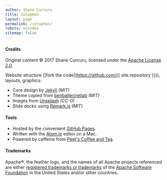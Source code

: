 ```yaml
---
author: Shane Curcuru
title: Colophon
layout: page
permalink: /colophon/
robots: noindex
sitemap: false
---
```


#### Credits

Original content &copy; 2017 Shane Curcuru, licensed under the <a href="https://www.apache.org/licenses/LICENSE-2.0.html" rel="license">Apache License 2.0</a>.

Website structure ([fork the code](https://github.com/{{ site.repository }})), layouts, graphics:

- Core design by [Jekyll](https://jekyllrb.com/) _(MIT)_
- Theme copied from [benbalter/retlab](https://github.com/benbalter/retlab) _(MIT)_
- Images from [Unsplash](https://unsplash.com/) _(CC-0)_
- Slide decks using [Remark.js](https://remarkjs.com/) _(MIT)_

#### Tools

- Hosted by the convenient [GitHub Pages](https://pages.github.com/).
- Written with the [Atom.io](https://atom.io/) editor on a Mac.
- Powered by caffeine from [Peet's Coffee and Tea](http://www.peets.com/).

#### Trademarks

Apache®, the feather logo, and the names of all Apache projects referenced are either [registered trademarks or trademarks](https://www.apache.org/foundation/marks/) of the [Apache Software Foundation](http://www.apache.org/) in the United States and/or other countries.